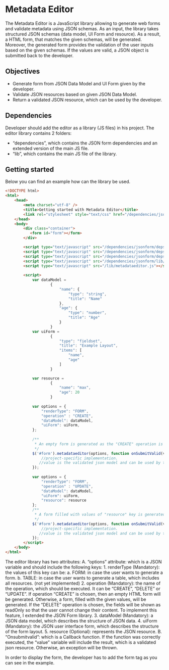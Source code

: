 Metadata Editor
===============

The Metadata Editor is a JavaScript library allowing to generate web forms and validate metadata using JSON schemas. As an input, the library takes structured JSON schemas (data model, UI Form and resource). As a result, a HTML form, that matches the given schemas, will be generated. Moreover, the generated form provides the validation of the user inputs based on the given schemas. If the values are valid, a JSON object is submitted back to the developer.

Objectives
----------

- Generate form from JSON Data Model and UI Form given by the developer.
- Validate JSON resources based on given JSON Data Model.
- Return a validated JSON resource, which can be used by the developer.

Dependencies
------------

Developer should add the editor as a library (JS files) in his project. The editor library contains 2 folders:
- “dependencies”, which contains the JSON form dependencies and an extended version of the main JS file.
- “lib”, which contains the main JS file of the library.

Getting started
---------------

Below you can find an example how can the library be used.

```html
<!DOCTYPE html>
<html>
    <head>
        <meta charset="utf-8" />
        <title>Getting started with Metadata Editor</title>
        <link rel="stylesheet" style="text/css" href="/dependencies/jsonform/deps/opt/bootstrap-v4.css" />
    </head>
    <body>
        <div class="container">
           <form id="form"></form>
        </div>

        <script type="text/javascript" src="/dependencies/jsonform/deps/jquery.min.js"></script>
        <script type="text/javascript" src="/dependencies/jsonform/deps/underscore.js"></script>
        <script type="text/javascript" src="/dependencies/jsonform/deps/opt/jsv.js"></script>
        <script type="text/javascript" src="/dependencies/jsonform/lib/jsonform.js"></script>
        <script type="text/javascript" src="/lib/metadataeditor.js"></script>
        
        <script>
            var dataModel =
                    {
                        "name": {
                            "type": "string",
                            "title": "Name"
                        },
                        "age": {
                            "type": "number",
                            "title": "Age"
                        }
                    }
            var uiForm =
                    {
                        "type": "fieldset",
                        "title": "Example Layout",
                        "items": [
                            "name",
                            "age"
                        ]
                    }

            var resource =
                    {
                        "name": "max",
                        "age": 20
                    }
                    
            var options = {
                "renderType": "FORM",
                "operation" : "CREATE",
                "dataModel": dataModel,
                "uiForm": uiForm,
            };
            
            /**
             * An empty form is generated as the "CREATE" operation is chosen.
             */
            $('#form').metadataeditor(options, function onSubmitValid(value) {
                //project-specific implementation.
               //value is the validated json model and can be used by the developer.
            });
            
            var options = {
                "renderType": "FORM",
                "operation" : "UPDATE",
                "dataModel": dataModel,
                "uiForm": uiForm,
                "resource": resource
            };
            /**
             * A form filled with values of "resource" key is generated.
             */
            $('#form').metadataeditor(options, function onSubmitValid(value) {
                //project-specific implementation.
               //value is the validated json model and can be used by the developer.
            });
        </script>
    </body>
</html>
```
The editor library has two attributes:
A.	“options” attribute: which is a JSON variable and should include the following keys:
    1.	renderType (Mandatory): the values of this key can be:
        a.	FORM: in case the user wants to generate a form.
        b.	TABLE: in case the user wants to generate a table, which includes all resources. (not yet implemented)
    2.	operation (Mandatory): the name of the operation, which should be executed. It can be “CREATE”, “DELETE” or “UPDATE”. If operation “CREATE” is chosen, then an empty HTML form will be generated. Otherwise, a form, filled with the given values, will be generated. If the “DELETE” operation is chosen, the fields will be shown as readOnly so that the user cannot change their content. To implement this feature, I extended the JSON Form library.
    3.	dataModel (Mandatory): a JSON data model, which describes the structure of JSON data.
    4.	uiForm (Mandatory): the JSON user interface form, which describes the structure of the form layout.
    5.	resource (Optional): represents the JSON resource. 
B.	“Onsubmitvalid”:  which is a Callback function. If the function was correctly executed, the “value” variable will include the result, which is a validated json resource. Otherwise, an exception will be thrown.

In order to display the form, the developer has to add the form tag as you can see in the example.




